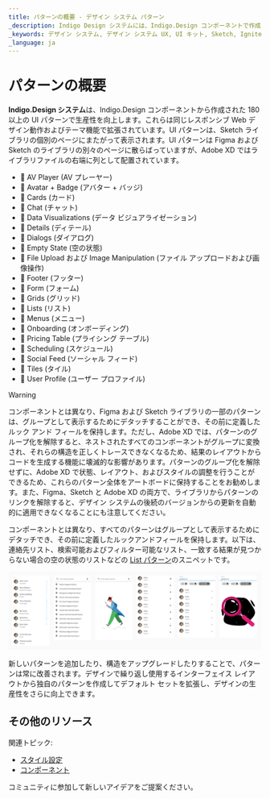 ```yaml
---
title: パターンの概要 - デザイン システム パターン
_description: Indigo Design システムには、Indigo.Design コンポーネントで作成された 180 パターンが含まれています。
_keywords: デザイン システム, デザイン システム UX, UI キット, Sketch, Ignite UI for Angular, Sketch to Angular, Angular, Angular デザイン システム, Sketch からコードをエクスポート, Angular 用のデザイン キット, Sketch HTML, Sketch to HTML, Sketch UI キット, Figma, Figma to Angular, Figma からコードをエクスポート, Figma HTML, Figma to HTML, Figma UI キット
_language: ja
---
```


# パターンの概要

**Indigo.Design システム**は、Indigo.Design コンポーネントから作成された 180 以上の UI パターンで生産性を向上します。これらは同じレスポンシブ Web デザイン動作およびテーマ機能で拡張されています。UI パターンは、Sketch ライブラリの個別のページにまたがって表示されます。UI パターンは Figma および Sketch のライブラリの別々のページに散らばっていますが、Adobe XD ではライブラリファイルの右端に列として配置されています。

- 🌆 AV Player (AV プレーヤー)
- 🌆 Avatar + Badge (アバター + バッジ)
- 🌆 Cards (カード)
- 🌆 Chat (チャット)
- 🌆 Data Visualizations (データ ビジュアライゼーション)
- 🌆 Details (ディテール)
- 🌆 Dialogs (ダイアログ)
- 🌆 Empty State (空の状態)
- 🌆 File Upload および Image Manipulation (ファイル アップロードおよび画像操作)
- 🌆 Footer (フッター)
- 🌆 Form (フォーム)
- 🌆 Grids (グリッド)
- 🌆 Lists (リスト)
- 🌆 Menus (メニュー)
- 🌆 Onboarding (オンボーディング)
- 🌆 Pricing Table (プライシング テーブル)
- 🌆 Scheduling (スケジュール)
- 🌆 Social Feed (ソーシャル フィード)
- 🌆 Tiles (タイル)
- 🌆 User Profile (ユーザー プロファイル)

> [!WARNING]
> コンポーネントとは異なり、Figma および Sketch ライブラリの一部のパターンは、グループとして表示するためにデタッチすることができ、その前に定義したルック アンド フィールを保持します。ただし、Adobe XD では、パターンのグループ化を解除すると、ネストされたすべてのコンポーネントがグループに変換され、それらの構造を正しくトレースできなくなるため、結果のレイアウトからコードを生成する機能に壊滅的な影響があります。パターンのグループ化を解除せずに、Adobe XD で状態、レイアウト、およびスタイルの調整を行うことができるため、これらのパターン全体をアートボードに保持することをお勧めします。また、Figma、Sketch と Adobe XD の両方で、ライブラリからパターンのリンクを解除すると、デザイン システムの後続のバージョンからの更新を自動的に適用できなくなることにも注意してください。

コンポーネントとは異なり、すべてのパターンはグループとして表示するためにデタッチでき、その前に定義したルックアンドフィールを保持します。以下は、連絡先リスト、検索可能およびフィルター可能なリスト、一致する結果が見つからない場合の空の状態のリストなどの [List パターン](lists.md)のスニペットです。

<img class="responsive-img" src="../images/patterns_overview.png" srcset="../images/patterns_overview@2x.png 2x" />

  <div class="divider--half"></div>
    <div class="divider--half"></div>

新しいパターンを追加したり、構造をアップグレードしたりすることで、パターンは常に改善されます。デザインで繰り返し使用するインターフェイス レイアウトから独自のパターンを作成してデフォルト セットを拡張し、デザインの生産性をさらに向上できます。

## その他のリソース

関連トピック:

- [スタイル設定](../style/styling-overview.md)
- [コンポーネント](../components/components-overview.md)
  <div class="divider--half"></div>

コミュニティに参加して新しいアイデアをご提案ください。
